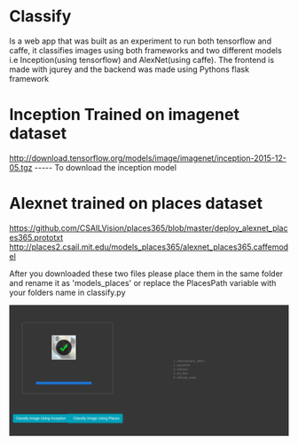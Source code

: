 # Classify

Is a web app that was built as an experiment to run both tensorflow and caffe, it classifies images using both frameworks and two different models i.e Inception(using tensorflow) and AlexNet(using caffe). The frontend is made with jqurey and the backend was made using Pythons flask framework



# Inception Trained on imagenet dataset

http://download.tensorflow.org/models/image/imagenet/inception-2015-12-05.tgz ----- To download the inception model


# Alexnet trained on places dataset

  https://github.com/CSAILVision/places365/blob/master/deploy_alexnet_places365.prototxt 
  http://places2.csail.mit.edu/models_places365/alexnet_places365.caffemodel 
  
  After you downloaded these two files please place them in the same folder and rename it as 'models_places' or replace the PlacesPath
  variable with your folders name in classify.py



<img src='screenshot/Screenshot from 2019-09-01 22-58-17.png'>

